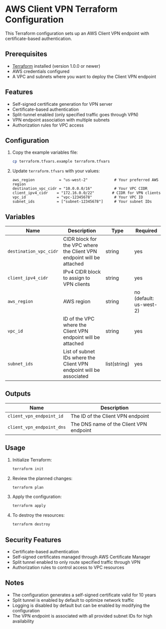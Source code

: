 # AWS Client VPN Terraform Configuration

This Terraform configuration sets up an AWS Client VPN endpoint with certificate-based authentication.

## Prerequisites

- [Terraform](https://www.terraform.io/downloads.html) installed (version 1.0.0 or newer)
- AWS credentials configured
- A VPC and subnets where you want to deploy the Client VPN endpoint

## Features

- Self-signed certificate generation for VPN server
- Certificate-based authentication
- Split-tunnel enabled (only specified traffic goes through VPN)
- VPN endpoint association with multiple subnets
- Authorization rules for VPC access

## Configuration

1. Copy the example variables file:
   ```bash
   cp terraform.tfvars.example terraform.tfvars
   ```

2. Update `terraform.tfvars` with your values:
   ```hcl
   aws_region           = "us-west-2"            # Your preferred AWS region
   destination_vpc_cidr = "10.0.0.0/16"          # Your VPC CIDR
   client_ipv4_cidr    = "172.16.0.0/22"        # CIDR for VPN clients
   vpc_id              = "vpc-12345678"          # Your VPC ID
   subnet_ids          = ["subnet-12345678"]     # Your subnet IDs
   ```

## Variables

| Name | Description | Type | Required |
|------|-------------|------|----------|
| `destination_vpc_cidr` | CIDR block for the VPC where the Client VPN endpoint will be attached | string | yes |
| `client_ipv4_cidr` | IPv4 CIDR block to assign to VPN clients | string | yes |
| `aws_region` | AWS region | string | no (default: us-west-2) |
| `vpc_id` | ID of the VPC where the Client VPN endpoint will be attached | string | yes |
| `subnet_ids` | List of subnet IDs where the Client VPN endpoint will be associated | list(string) | yes |

## Outputs

| Name | Description |
|------|-------------|
| `client_vpn_endpoint_id` | The ID of the Client VPN endpoint |
| `client_vpn_endpoint_dns` | The DNS name of the Client VPN endpoint |

## Usage

1. Initialize Terraform:
   ```bash
   terraform init
   ```

2. Review the planned changes:
   ```bash
   terraform plan
   ```

3. Apply the configuration:
   ```bash
   terraform apply
   ```

4. To destroy the resources:
   ```bash
   terraform destroy
   ```

## Security Features

- Certificate-based authentication
- Self-signed certificates managed through AWS Certificate Manager
- Split tunnel enabled to only route specified traffic through VPN
- Authorization rules to control access to VPC resources

## Notes

- The configuration generates a self-signed certificate valid for 10 years
- Split tunnel is enabled by default to optimize network traffic
- Logging is disabled by default but can be enabled by modifying the configuration
- The VPN endpoint is associated with all provided subnet IDs for high availability